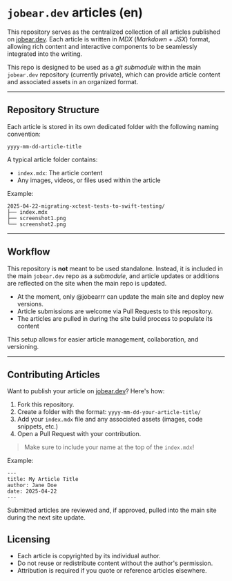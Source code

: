 # `jobear.dev` articles (en)

This repository serves as the centralized collection of all articles published on [jobear.dev](https://jobear.dev). Each article is written in *MDX* (*Markdown* + *JSX*) format, allowing rich content and interactive components to be seamlessly integrated into the writing.

This repo is designed to be used as a *git submodule* within the main `jobear.dev` repository (currently private), which can provide article content and associated assets in an organized format.

---

## Repository Structure

Each article is stored in its own dedicated folder with the following naming convention:

`yyyy-mm-dd-article-title`

A typical article folder contains:

- `index.mdx`: The article content
- Any images, videos, or files used within the article

Example:
```
2025-04-22-migrating-xctest-tests-to-swift-testing/
├── index.mdx
├── screenshot1.png
└── screenshot2.png
```

---

## Workflow

This repository is **not** meant to be used standalone. Instead, it is included in the main `jobear.dev` repo as a *submodule*, and article updates or additions are reflected on the site when the main repo is updated.

- At the moment, only @jobearrr can update the main site and deploy new versions.
- Article submissions are welcome via Pull Requests to this repository.
- The articles are pulled in during the site build process to populate its content

This setup allows for easier article management, collaboration, and versioning.

---

## Contributing Articles

Want to publish your article on [jobear.dev](https://jobear.dev)? Here's how:

1. Fork this repository.
2. Create a folder with the format: `yyyy-mm-dd-your-article-title/`
3. Add your `index.mdx` file and any associated assets (images, code snippets, etc.)
4. Open a Pull Request with your contribution.

> Make sure to include your name at the top of the `index.mdx`!

Example:
```mdx
---
title: My Article Title
author: Jane Doe
date: 2025-04-22
---
```

Submitted articles are reviewed and, if approved, pulled into the main site during the next site update.

## Licensing
- Each article is copyrighted by its individual author.
- Do not reuse or redistribute content without the author's permission.
- Attribution is required if you quote or reference articles elsewhere.
